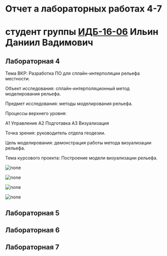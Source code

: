 # Отчет а лабораторных работах 4-7
# студент группы [ИДБ-16-06](https://github.com/stankin/design-2018/wiki/list-idb-16-06) Ильин Даниил Вадимович

## Лабораторная 4

Тема ВКР: Разработка ПО для сплайн-интерполяции рельефа местности.

Объект исследования: сплайн-интерполяционный метод моделирования рельефа.

Предмет исследования: методы моделирования рельефа.

Процессы верхнего уровня:

А1 Управление А2 Подготавка А3 Визуализация

Точка зрения: руководитель отдела геодезии.

Цель моделирования: демонстрация работы метода визуализации рельефа.

Тема курсового проекта: Построение модели визуализации рельефа.

![none](https://github.com/Daniil-Ilin/Kursovaja-Ilin.github.io/blob/master/)

![none](https://github.com/Daniil-Ilin/Kursovaja-Ilin.github.io/blob/master/)

![none](https://github.com/Daniil-Ilin/Kursovaja-Ilin.github.io/blob/master/)

![none](https://github.com/Daniil-Ilin/Kursovaja-Ilin.github.io/blob/master/)

## Лабораторная 5

## Лабораторная 6

## Лабораторная 7
